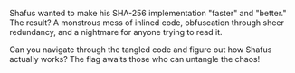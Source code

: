 Shafus wanted to make his SHA-256 implementation "faster" and "better." The result? A monstrous mess of inlined code, obfuscation through sheer redundancy, and a nightmare for anyone trying to read it.

Can you navigate through the tangled code and figure out how Shafus actually works? The flag awaits those who can untangle the chaos!
